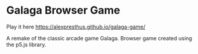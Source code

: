 # Galaga Browser Game

Play it here https://alexpresthus.github.io/galaga-game/


A remake of the classic arcade game Galaga. Browser game created using the p5.js library.
